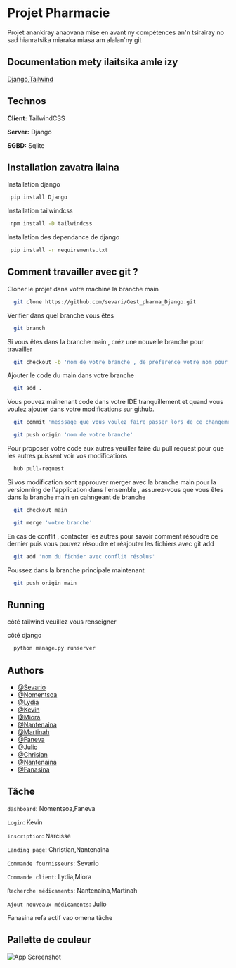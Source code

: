 
# Projet Pharmacie

Projet anankiray anaovana mise en avant ny compétences an'n tsirairay no sad hianratsika miaraka miasa am alalan'ny git 


## Documentation mety ilaitsika amle izy 

[Django](https://www.djangoproject.com/),[Tailwind](https://tailwindcss.com/)


## Technos

**Client:** TailwindCSS

**Server:** Django

**SGBD:** Sqlite 

## Installation zavatra ilaina

Installation django

```bash
 pip install Django
```
Installation tailwindcss

```bash
 npm install -D tailwindcss
```

Installation des dependance de django

```bash
 pip install -r requirements.txt
```

    
## Comment travailler avec git ?

Cloner le projet  dans votre  machine la branche main 

```bash
  git clone https://github.com/sevari/Gest_pharma_Django.git
```

Verifier dans quel branche vous êtes

```bash
  git branch
```


Si vous êtes dans la branche main ,  créz une nouvelle branche pour travailler 

```bash
  git checkout -b 'nom de votre branche , de preference votre nom pour savoir a qui qppartient la branche'
```

Ajouter le code du main  dans votre branche 

```bash
  git add .
```

Vous pouvez mainenant code dans votre IDE tranquillement et quand vous voulez ajouter dans votre modifications sur github.

```bash
  git commit 'messsage que vous voulez faire passer lors de ce changements que vous aller faire(entre quote)'
```
 
```bash
  git push origin 'nom de votre branche'
```
Pour proposer votre code aux autres  veuiller faire du pull request pour que les autres puissent voir vos modifications
```bash
  hub pull-request
```

Si vos modification sont approuver  merger avec la branche main pour la versionning de l'application dans l'ensemble , assurez-vous que vous êtes dans la branche main en cahngeant de branche

```bash
  git checkout main
```

```bash
  git merge 'votre branche'
```

En cas de conflit , contacter les autres pour savoir comment  résoudre ce dernier puis vous pouvez résoudre et réajouter les fichiers avec git add 

```bash
  git add 'nom du fichier avec conflit résolus'
```

Poussez dans la branche principale maintenant

```bash
  git push origin main
```



## Running 

côté tailwind veuillez vous renseigner 

côté django

```bash
  python manage.py runserver
```
  

## Authors

- [@Sevario](https://github.com/sevari)
- [@Nomentsoa](https://github.com/Nouments)
- [@Lydia](https://github.com/Lyly23Raza)
- [@Kevin](https://github.com/KevinAndryan)
- [@Miora](https://github.com/miora007)
- [@Nantenaina](https://github.com/NantaRan)
- [@Martinah](https://github.com/Urielle11)
- [@Faneva](https://github.com/justsmiling96)
- [@Julio](https://github.com/rooliau)
- [@Chrisian](https://github.com/gitndrachris)
- [@Nantenaina](https://github.com/gitgitndraha)
- [@Fanasina](https://github.com/Fanasina10)


## Tâche
`dashboard`: Nomentsoa,Faneva

`Login`: Kevin

`inscription`: Narcisse

`Landing page`: Christian,Nantenaina

`Commande fournisseurs`: Sevario

`Commande client`: Lydia,Miora
 
`Recherche médicaments`: Nantenaina,Martinah

`Ajout nouveaux médicaments`: Julio

Fanasina refa actif vao omena tâche


## Pallette de couleur 

![App Screenshot](https://colorswall.com/images/palettes/shades-apple-ios-blue-007aff-hex-38872-colorswall.png)


